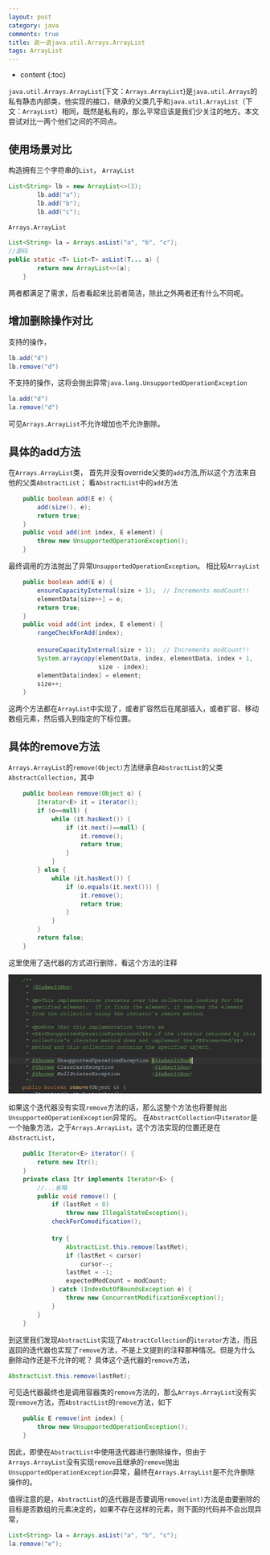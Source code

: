 ```yaml
---
layout: post
category: java
comments: true
title: 说一说java.util.Arrays.ArrayList
tags: ArrayList
---
```

* content
{:toc}

`java.util.Arrays.ArrayList`(下文：`Arrays.ArrayList`)是`java.util.Arrays`的私有静态内部类，他实现的接口，继承的父类几乎和`java.util.ArrayList`（下文：`ArrayList`）相同，既然是私有的，那么平常应该是我们少关注的地方。本文尝试对比一两个他们之间的不同点。

## 使用场景对比
构造拥有三个字符串的`List`，
`ArrayList`
```java
List<String> lb = new ArrayList<>(3);
        lb.add("a");
        lb.add("b");
        lb.add("c");
```
`Arrays.ArrayList`
```java
List<String> la = Arrays.asList("a", "b", "c");
//源码
public static <T> List<T> asList(T... a) {
        return new ArrayList<>(a);
    }
```
两者都满足了需求，后者看起来比前者简洁，除此之外两者还有什么不同呢。

## 增加删除操作对比
支持的操作，
```java
lb.add("d")
lb.remove("d")
```
不支持的操作，这将会抛出异常`java.lang.UnsupportedOperationException`
```java
la.add("d")
la.remove("d")
```
可见`Arrays.ArrayList`不允许增加也不允许删除。




## 具体的add方法
在`Arrays.ArrayList`类，
首先并没有override父类的`add`方法,所以这个方法来自他的父类`AbstractList`；
看`AbstractList`中的`add`方法
```java
    public boolean add(E e) {
        add(size(), e);
        return true;
    }
    public void add(int index, E element) {
        throw new UnsupportedOperationException();
    }    
```
最终调用的方法抛出了异常`UnsupportedOperationException`。
相比较`ArrayList`
```java
    public boolean add(E e) {
        ensureCapacityInternal(size + 1);  // Increments modCount!!
        elementData[size++] = e;
        return true;
    }
    public void add(int index, E element) {
        rangeCheckForAdd(index);

        ensureCapacityInternal(size + 1);  // Increments modCount!!
        System.arraycopy(elementData, index, elementData, index + 1,
                         size - index);
        elementData[index] = element;
        size++;
    }    
```
这两个方法都在`ArrayList`中实现了，或者扩容然后在尾部插入，或者扩容、移动数组元素，然后插入到指定的下标位置。
## 具体的remove方法
`Arrays.ArrayList`的`remove(Object)`方法继承自`AbstractList`的父类`AbstractCollection`，其中
```java
    public boolean remove(Object o) {
        Iterator<E> it = iterator();
        if (o==null) {
            while (it.hasNext()) {
                if (it.next()==null) {
                    it.remove();
                    return true;
                }
            }
        } else {
            while (it.hasNext()) {
                if (o.equals(it.next())) {
                    it.remove();
                    return true;
                }
            }
        }
        return false;
    }
```
这里使用了迭代器的方式进行删除，看这个方法的注释

![clipboard.png](/images/2900097773-5ac38376995e4_articlex.png)

如果这个迭代器没有实现`remove`方法的话，那么这整个方法也将要抛出`UnsupportedOperationException`异常的。
在`AbstractCollection`中`iterator`是一个抽象方法，之于`Arrays.ArrayList`，这个方法实现的位置还是在`AbstractList`，
```java
    public Iterator<E> iterator() {
        return new Itr();
    }
    private class Itr implements Iterator<E> {
        //...省略
        public void remove() {
            if (lastRet < 0)
                throw new IllegalStateException();
            checkForComodification();

            try {
                AbstractList.this.remove(lastRet);
                if (lastRet < cursor)
                    cursor--;
                lastRet = -1;
                expectedModCount = modCount;
            } catch (IndexOutOfBoundsException e) {
                throw new ConcurrentModificationException();
            }
        }    
    }
```
到这里我们发现`AbstractList`实现了`AbstractCollection`的`iterator`方法，而且返回的迭代器也实现了`remove`方法，不是上文提到的注释那种情况。但是为什么删除动作还是不允许的呢？
具体这个迭代器的`remove`方法，
```java
AbstractList.this.remove(lastRet);
```
可见迭代器最终也是调用容器类的`remove`方法的，那么`Arrays.ArrayList`没有实现`remove`方法，而`AbstractList`的`remove`方法，如下
```java
    public E remove(int index) {
        throw new UnsupportedOperationException();
    }
```
因此，即使在`AbstractList`中使用迭代器进行删除操作，但由于`Arrays.ArrayList`没有实现`remove`且继承的`remove`抛出`UnsupportedOperationException`异常，最终在`Arrays.ArrayList`是不允许删除操作的。

值得注意的是，`AbstractList`的迭代器是否要调用`remove(int)`方法是由要删除的目标是否数组的元素决定的，如果不存在这样的元素，则下面的代码并不会出现异常，
```java
List<String> la = Arrays.asList("a", "b", "c");
la.remove("e");
```